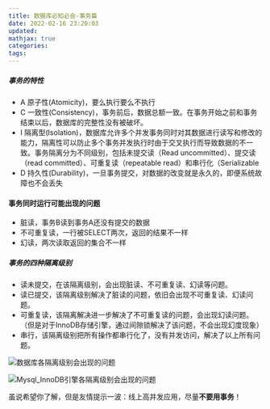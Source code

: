 ```yaml
---
title: 数据库必知必会-事务篇
date: 2022-02-16 23:20:03
updated:
mathjax: true
categories:
tags: 
---
```


##### 事务的特性

- A 原子性(Atomicity)，要么执行要么不执行
- C 一致性(Consistency)，事务前后，数据总额一致。在事务开始之前和事务结束以后，数据库的完整性没有被破坏。
- I 隔离型(Isolation)，数据库允许多个并发事务同时对其数据进行读写和修改的能力，隔离性可以防止多个事务并发执行时由于交叉执行而导致数据的不一致。事务隔离分为不同级别，包括未提交读（Read uncommitted）、提交读（read committed）、可重复读（repeatable read）和串行化（Serializable
- D 持久性(Durability)，一旦事务提交，对数据的改变就是永久的，即便系统故障也不会丢失

#### 事务同时运行可能出现的问题

- 脏读，事务B读到事务A还没有提交的数据
- 不可重复读，一行被SELECT两次，返回的结果不一样
- 幻读，两次读取返回的集合不一样

##### 事务的四种隔离级别

- 读未提交，在该隔离级别，会出现脏读、不可重复读、幻读等问题。
- 读已提交，该隔离级别解决了脏读的问题，依旧会出现不可重复读、幻读问题。
- 可重复读，该隔离解决进一步解决了不可重复读的问题，会出现幻读问题。（但是对于InnoDB存储引擎，通过间隙锁解决了该问题，不会出现幻度现象）
- 串行，该隔离级别把所有操作都串行化了，没有并发访问，解决了以上所有问题。

![数据库各隔离级别会出现的问题](https://images.gitbook.cn/d9fd08e0-a1b6-11ea-bf38-950ba54cfedc)

![Mysql_InnoDB引擎各隔离级别会出现的问题](https://img-blog.csdnimg.cn/20210126002636194.png?x-oss-process=image/watermark,type_ZmFuZ3poZW5naGVpdGk,shadow_10,text_aHR0cHM6Ly9ibG9nLmNzZG4ubmV0L3FxXzM0OTA4ODM4,size_16,color_FFFFFF,t_70)

虽说希望你了解，但是友情提示一波：线上高并发应用，尽量**不要用事务**！
